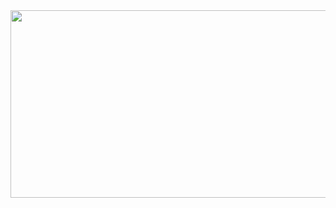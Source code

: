 <a href="https://github.com/devxb/gitanimals">
<img
  src="https://github.com/user-attachments/assets/37937d16-50ba-4c38-ac7c-fa68fa3d6a6f"
  width="600"
  height="300"
/>
</a>
